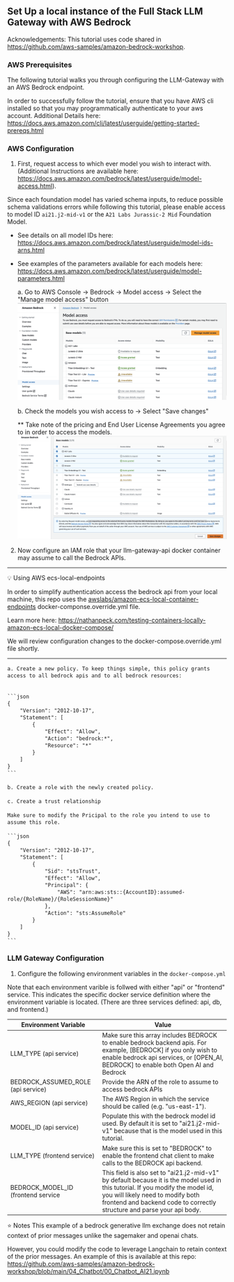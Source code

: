 ## Set Up a local instance of the Full Stack LLM Gateway with AWS Bedrock 

Acknowledgements:
This tutorial uses code shared in https://github.com/aws-samples/amazon-bedrock-workshop.

### AWS Prerequisites

The following tutorial walks you through configuring the LLM-Gateway with an AWS Bedrock endpoint.

In order to successfully follow the tutorial, ensure that you have AWS cli installed so that you may programmatically authenticate to your aws account. Additional Details here: https://docs.aws.amazon.com/cli/latest/userguide/getting-started-prereqs.html


### AWS Configuration
1.  First, request access to which ever model you wish to interact with. (Additional Instructions are available here: https://docs.aws.amazon.com/bedrock/latest/userguide/model-access.html).

Since each foundation model has varied schema inputs, to reduce possible schema validations errors while following this tutorial, please enable access to model ID ```ai21.j2-mid-v1``` or the ```A21 Labs Jurassic-2 Mid``` Foundation Model. 

- See details on all model IDs here: https://docs.aws.amazon.com/bedrock/latest/userguide/model-ids-arns.html
- See examples of the parameters available for each models here: https://docs.aws.amazon.com/bedrock/latest/userguide/model-parameters.html

    a. Go to AWS Console -> Bedrock -> Model access -> Select the "Manage model access" button
    <img src="./imgs/bedrock-request-access.png"  width="500"/>

    
    b.  Check the models you wish access to -> Select "Save changes" 
    
    ** Take note of the pricing and End User License Agreements you agree to in order to access the models.
    <img src="./imgs/select-bedrock-model.png"  width="500"/>

2. Now configure an IAM role that your llm-gateway-api docker container may assume to call the Bedrock APIs. 
___

:bulb: Using AWS ecs-local-endpoints

In order to simplify authentication access the bedrock api from your local machine, this repo uses the [awslabs/amazon-ecs-local-container-endpoints](https://github.com/awslabs/amazon-ecs-local-container-endpoints) docker-componse.override.yml file.

Learn more here: https://nathanpeck.com/testing-containers-locally-amazon-ecs-local-docker-compose/

We will review configuration changes to the docker-compose.override.yml file shortly.
___

    a. Create a new policy. To keep things simple, this policy grants access to all bedrock apis and to all bedrock resources:


    ```json
    {
        "Version": "2012-10-17",
        "Statement": [
            {
                "Effect": "Allow",
                "Action": "bedrock:*",
                "Resource": "*"
            }
        ]
    } 
    ```

    b. Create a role with the newly created policy.

    c. Create a trust relationship 

    Make sure to modify the Pricipal to the role you intend to use to assume this role.

    ```json
    {
        "Version": "2012-10-17",
        "Statement": [
            {
                "Sid": "stsTrust",
                "Effect": "Allow",
                "Principal": {
                    "AWS": "arn:aws:sts::{AccountID}:assumed-role/{RoleName}/{RoleSessionName}"
                },
                "Action": "sts:AssumeRole"
            }
        ]
    }
    ```

### LLM Gateway Configuration
1. Configure the following environment variables in the ```docker-compose.yml```

Note that each environment varible is follwed with either "api" or "frontend" service. This indicates the specific docker service definition where the environment variable is located. (There are three services defined: api, db, and frontend.)

| Environment Variable | Value |
| -------------------- | ----- |
| LLM_TYPE (api service) | Make sure this array includes BEDROCK to enable bedrock backend apis. For example, [BEDROCK] if you only wish to enable bedrock api services, or [OPEN_AI, BEDROCK] to enable both Open AI and Bedrock | 
| BEDROCK_ASSUMED_ROLE (api service)  | Provide the ARN of the role to assume to access bedrock APIs |
| AWS_REGION (api service) | The AWS Region in which the service should be called (e.g. "us-east-1"). |
| MODEL_ID (api service) | Populate this with the bedrock model id used. By default it is set to "ai21.j2-mid-v1" because that is the model used in this tutorial. |
| LLM_TYPE (frontend service) | Make sure this is set to "BEDROCK" to enable the frontend chat client to make calls to the BEDROCK api backend. |
| BEDROCK_MODEL_ID (frontend service | This field is also set to "ai21.j2-mid-v1" by default because it is the model used in this tutorial. If you modify the model id, you will likely need to modify both frontend and backend code to correctly structure and parse your api body. |

:star: Notes
This example of a bedrock generative llm exchange does not retain context of prior messages unlike the sagemaker and openai chats.

However, you could modify the code to leverage Langchain to retain context of the prior messages. An example of this is available at this repo: https://github.com/aws-samples/amazon-bedrock-workshop/blob/main/04_Chatbot/00_Chatbot_AI21.ipynb 